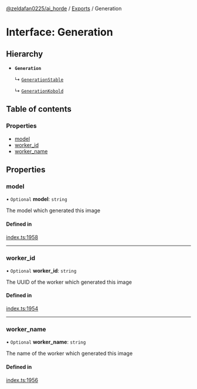 [@zeldafan0225/ai_horde](../README.md) / [Exports](../modules.md) / Generation

# Interface: Generation

## Hierarchy

- **`Generation`**

  ↳ [`GenerationStable`](GenerationStable.md)

  ↳ [`GenerationKobold`](GenerationKobold.md)

## Table of contents

### Properties

- [model](Generation.md#model)
- [worker\_id](Generation.md#worker_id)
- [worker\_name](Generation.md#worker_name)

## Properties

### model

• `Optional` **model**: `string`

The model which generated this image

#### Defined in

[index.ts:1958](https://github.com/ZeldaFan0225/ai_horde/blob/9b3ae88/index.ts#L1958)

___

### worker\_id

• `Optional` **worker\_id**: `string`

The UUID of the worker which generated this image

#### Defined in

[index.ts:1954](https://github.com/ZeldaFan0225/ai_horde/blob/9b3ae88/index.ts#L1954)

___

### worker\_name

• `Optional` **worker\_name**: `string`

The name of the worker which generated this image

#### Defined in

[index.ts:1956](https://github.com/ZeldaFan0225/ai_horde/blob/9b3ae88/index.ts#L1956)

